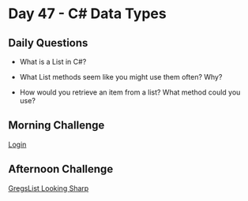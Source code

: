 # Day 47 -  C# Data Types

## Daily Questions

- What is a List in C#?

- What List methods seem like you might use them often? Why?

- How would you retrieve an item from a list? What method could you use?

## Morning Challenge
[Login](https://github.com/Jo-nathanWright/login)

## Afternoon Challenge
[GregsList Looking Sharp]()